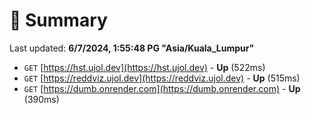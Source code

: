 # 📖 Summary
Last updated: **6/7/2024, 1:55:48 PG "Asia/Kuala_Lumpur"**

- `GET` [https://hst.ujol.dev](https://hst.ujol.dev) - **Up** (522ms)
- `GET` [https://reddviz.ujol.dev](https://reddviz.ujol.dev) - **Up** (515ms)
- `GET` [https://dumb.onrender.com](https://dumb.onrender.com) - **Up** (390ms)
